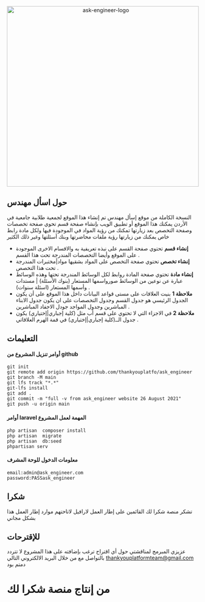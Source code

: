 <p align="center"><a href="https://ibb.co/JkSQ1Tg"><img src="https://i.ibb.co/f0TvgWL/ask-engineer-logo.jpg" alt="ask-engineer-logo" border="0" width='100%' height='475'/></a></p>
<!--abute --v-->

## حول اسأل مهندس 


النسخة الكاملة من موقع إسأل مهندس
تم إنشاء  هذا الموقع لجمعية طلابية جامعية في الأردن يمكنك هذا الموقع أو تطبيق الويب بإنشاء صفحة قسم تحوي صفحة تخصصات وصفحة التخصص بعد زيارتها تمكنك من رؤية المواد في الموجودة فيها ولكل مادة رابط خاص يمكنك من زيارتها رؤية ملفات محاضرتها وبنك أسئلتها وغير ذلك الكثير 

- **إنشاء قسم** تحتوي صفحة القسم على نبذه تعريفية به والاقسام الاخرى الموجودة على الموقع وأيضا التخصصات المندرجة تحت هذا القسم .
- **إنشاء تخصص** تحتوي صفحة التخصص على المواد بشقيها مواد|مختبرات المندرجة تحت هذا التخصص .
- **إنشاء مادة** تحتوي صفحة المادة روابط لكل الوسائط المندرجة تحتها وهذه الوسائط عبارة عن نوعين من الوسائط صورواسمها المستعار (بنوك الأسئلة) | مستدات وأسمها المستعار (اسئلة سنوات) .
- **ملاحظة 1**  بنيت العلاقات على مستى قواعد البيانات داخل هذا الموقع على أن يكون الجدول الرئيسي هو جدول القسم وجدول التخصصات على ان يكون جدول الابناء المباشرين وجدول المواجد جودل الاحفاد المباشرين .
- **ملاحظة 2** في الاجزاء التي لا تحتوي على قسم أب مثل (كلية إجباري|إختياري) يكون جدول الــ(كلية إجباري|إختياري) في قمة الهرم العلاقاتي .

## التعليمات
#### أوامر تنزيل المشروع من github

```
git init
git remote add origin https://github.com/thankyouplatfo/ask_engineer
git branch -M main
git lfs track "*.*"
git-lfs install
git add .
git commit -m "full -v from ask_engineer website 26 August 2021"
git push -u origin main
```
#### أوامر laravel المهمة لعمل المشروع 

```
php artisan  composer install
php artisan  migrate
php artisan  db:seed
phpartisan serv  
```
#### معلومات الدخول للوحة المشرف 
```
email:admin@ask_engineer.com
password:PASSask_engineer
```
## شكرا

تشكر منصة شكرا لك القائمين على إطار العمل لارافيل لاتاحتهم موارد إطار العمل هذا بشكل مجاني 
## للإقترحات
عزيزي المبرمج لمناقشتي حول أي اقتراح ترغب بإضافته على هذا المشروع لا تتردد بالتواصل مع من خلال البريد الالكتروني التالي  thankyouplatformteam@gmail.com دمتم بود
# من إنتاج منصة شكرا لك
